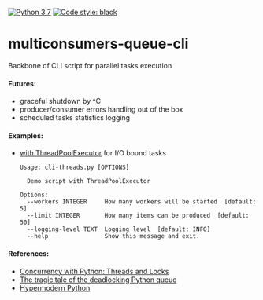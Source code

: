 <p>
<a href="https://www.python.org/downloads/release/python-370"><img alt="Python 3.7" src="https://img.shields.io/badge/python-3.7-blue.svg"></a>
<a href="https://github.com/ambv/black"><img alt="Code style: black" src="https://img.shields.io/badge/code%20style-black-000000.svg"></a>
</p>

# multiconsumers-queue-cli
Backbone of CLI script for parallel tasks execution

#### Futures:
- graceful shutdown by ^C
- producer/consumer errors handling out of the box
- scheduled tasks statistics logging 

#### Examples:
- [with ThreadPoolExecutor](examples/cli-threads.py) for I/O bound tasks
    ```
    Usage: cli-threads.py [OPTIONS]
    
      Demo script with ThreadPoolExecutor
    
    Options:
      --workers INTEGER     How many workers will be started  [default: 5]
      --limit INTEGER       How many items can be produced  [default: 50]
      --logging-level TEXT  Logging level  [default: INFO]
      --help                Show this message and exit.
    ```

#### References:
- [Concurrency with Python: Threads and Locks](https://bytes.yingw787.com/posts/2019/01/12/concurrency_with_python_threads_and_locks/)
- [The tragic tale of the deadlocking Python queue](https://codewithoutrules.com/2017/08/16/concurrency-python/)
- [Hypermodern Python](https://cjolowicz.github.io/posts/hypermodern-python-01-setup/#setting-up-a-python-project-using-poetry)
